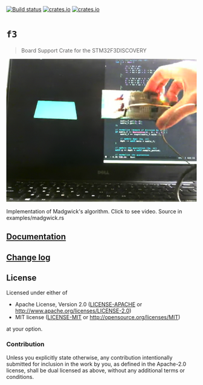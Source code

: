 [![Build status](https://travis-ci.org/japaric/f3.svg?branch=master)](https://travis-ci.org/japaric/f3)
[![crates.io](https://img.shields.io/crates/d/f3.svg)](https://crates.io/crates/f3)
[![crates.io](https://img.shields.io/crates/v/f3.svg)](https://crates.io/crates/f3)

# `f3`

> Board Support Crate for the STM32F3DISCOVERY

[STM32F3DISCOVERY]: http://www.st.com/en/evaluation-tools/stm32f3discovery.html

<p align="center">
  <img src="assets/madgwick.png"/>

  Implementation of Madgwick's algorithm. Click to see video. Source in examples/madgwick.rs
</p>

## [Documentation](https://docs.rs/f3)

## [Change log](CHANGELOG.md)

## License

Licensed under either of

- Apache License, Version 2.0 ([LICENSE-APACHE](LICENSE-APACHE) or
  http://www.apache.org/licenses/LICENSE-2.0)
- MIT license ([LICENSE-MIT](LICENSE-MIT) or http://opensource.org/licenses/MIT)

at your option.

### Contribution

Unless you explicitly state otherwise, any contribution intentionally submitted
for inclusion in the work by you, as defined in the Apache-2.0 license, shall be
dual licensed as above, without any additional terms or conditions.
